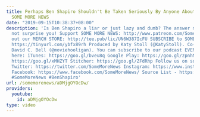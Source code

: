 ```yaml
---
title: Perhaps Ben Shapiro Shouldn't Be Taken Seriously By Anyone About Anything -
  SOME MORE NEWS
date: "2019-09-15T10:38:37+08:00"
description: 'Is Ben Shapiro a liar or just lazy and dumb? The answer may definitely
  not surprise you! Support SOME MORE NEWS: http://www.patreon.com/SomeMoreNews Check
  out our MERCH STORE: http://tee.pub/lic/UN6W387IcFU SUBSCRIBE to SOME MORE NEWS:
  https://tinyurl.com/ybfx89rh Produced by Katy Stoll (@KatyStoll). Co-written by
  David C. Bell (@moviehooligan). You can subscribe to our podcast EVEN MORE NEWS
  here: iTunes: https://goo.gl/bveu8q Google Play: https://goo.gl/zpnhN9 Soundcloud:
  https://goo.gl/xMHZYT Stitcher: https://goo.gl/ZFdRhp Follow us on social Media!
  Twitter: https://twitter.com/SomeMoreNews Instagram: https://www.instagram.com/SomeMoreNews/
  Facebook: https://www.facebook.com/SomeMoreNews/ Source List - https://tinyurl.com/y44z27vn
  #SomeMoreNews #BenShapiro'
url: /somemorenews/aDMjgOYOcDw/
providers:
  youtube:
    id: aDMjgOYOcDw
type: video
---
```

